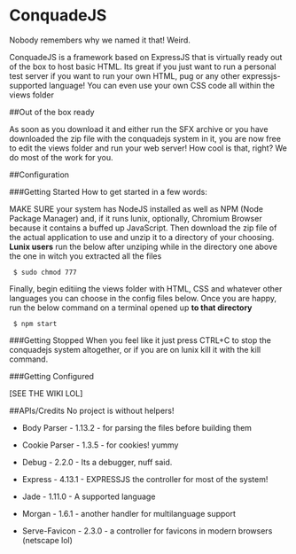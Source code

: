 # ConquadeJS
Nobody remembers why we named it that!
Weird.

ConquadeJS is a framework based on ExpressJS that is virtually ready out of the box to host basic HTML. Its great if you just want to run a personal test server if you want to run your own HTML, pug or any other expressjs-supported language! You can even use your own CSS code all within the views folder

##Out of the box ready

As soon as you download it and either run the SFX archive or you have downloaded the zip file with the conquadejs system in it, you are now free to edit the views folder and run your web server! How cool is that, right? We do most of the work for you.

##Configuration

###Getting Started
How to get started in a few words:

MAKE SURE your system has NodeJS installed as well as NPM (Node Package Manager) and, if it runs lunix, optionally, Chromium Browser because it contains a buffed up JavaScript. Then download the zip file of the actual application to use and unzip it to a directory of your choosing. **Lunix users** run the below after unziping while in the directory one above the one in witch you extracted all the files

     $ sudo chmod 777

Finally, begin editiing the views folder with HTML, CSS and whatever other languages you can choose in the config files below. Once you are happy, run the below command on a terminal opened up **to that directory**

     $ npm start


###Getting Stopped
When you feel like it just press CTRL+C to stop the conquadejs system altogether, or if you are on lunix kill it with the kill command.

###Getting Configured

[SEE THE WIKI LOL]

##APIs/Credits
No project is without helpers!

- Body Parser - 1.13.2 - for parsing the files before building them

- Cookie Parser - 1.3.5 - for cookies! yummy

- Debug - 2.2.0 - Its a debugger, nuff said.

- Express - 4.13.1 -  EXPRESSJS the controller for most of the system!

- Jade - 1.11.0 - A supported language

- Morgan - 1.6.1 - another handler for multilanguage support

- Serve-Favicon - 2.3.0 - a controller for favicons in modern browsers (netscape lol)
